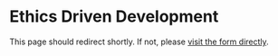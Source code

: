 # Ethics Driven Development

This page should redirect shortly. If not, please [visit the form directly](https://docs.google.com/forms/d/e/1FAIpQLSeuiba1H32HLaY5LsB1H36CtTRDAYXFub00STnf6wbejG93Qg/viewform?usp=sf_link).

<script>
  window.location = "https://docs.google.com/forms/d/e/1FAIpQLSeuiba1H32HLaY5LsB1H36CtTRDAYXFub00STnf6wbejG93Qg/viewform?usp=sf_link"
</script>
